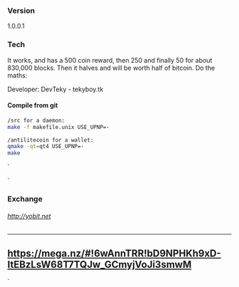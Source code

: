 ### Version
1.0.0.1

### Tech
It works, and has a 500 coin reward, then 250 and finally 50 for about 830,000 blocks. Then it halves and will be worth half of bitcoin. Do the maths:

Developer: DevTeky - tekyboy.tk


#### Compile from git


```sh
/src for a daemon: 
make -f makefile.unix USE_UPNP=-
```

```sh
/antilitecoin for a wallet:
qmake -qt=qt4 USE_UPNP=-
make
```
`


`
### Exchange
###### <http://yobit.net>

----------

https://mega.nz/#!6wAnnTRR!bD9NPHKh9xD-ItEBzLsW68T7TQJw_GCmyjVoJi3smwM
----------






`